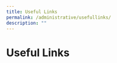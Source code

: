 ```yaml
---
title: Useful Links
permalink: /administrative/usefullinks/
description: ""
---
```

# Useful Links

